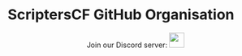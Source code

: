 # ScriptersCF GitHub Organisation
<div align="center">
  Join our Discord server:
  <a href="https://discordapp.com/invite/N9GRpSC"><img src="https://img.shields.io/discord/306153640023031820.svg?logo=discord&style=for-the-badge" height="30"></a>
</div>
